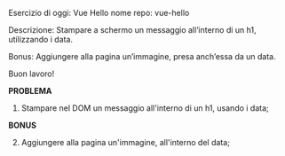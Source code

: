 Esercizio di oggi: Vue Hello
nome repo: vue-hello

Descrizione:
Stampare a schermo un messaggio all’interno di un h1, utilizzando i data.

Bonus:
Aggiungere alla pagina un’immagine, presa anch’essa da un data.

Buon lavoro!

**PROBLEMA**

1. Stampare nel DOM un messaggio all'interno di un h1, usando i data; 

**BONUS**

2. Aggiungere alla pagina un'immagine, all'interno del data; 